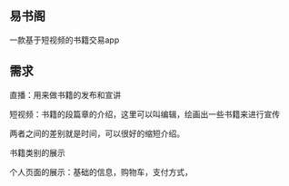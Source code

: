 易书阁
------

 一款基于短视频的书籍交易app





需求
----

直播：用来做书籍的发布和宣讲

短视频：书籍的段篇章的介绍，这里可以叫编辑，绘画出一些书籍来进行宣传

两者之间的差别就是时间，可以很好的缩短介绍。



书籍类别的展示

个人页面的展示：基础的信息，购物车，支付方式，

